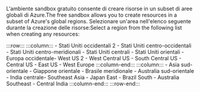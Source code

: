 <span data-ttu-id="1f513-101">L'ambiente sandbox gratuito consente di creare risorse in un subset di aree globali di Azure.</span><span class="sxs-lookup"><span data-stu-id="1f513-101">The free sandbox allows you to create resources in a subset of Azure's global regions.</span></span> <span data-ttu-id="1f513-102">Selezionare un'area nell'elenco seguente durante la creazione delle risorse:</span><span class="sxs-lookup"><span data-stu-id="1f513-102">Select a region from the following list when creating any resources:</span></span>

:::row:::
    :::column:::
        <span data-ttu-id="1f513-103">- Stati Uniti occidentali 2 - Stati Uniti centro-occidentali - Stati Uniti centro-meridionali - Stati Uniti centrali - Stati Uniti orientali - Europa occidentale</span><span class="sxs-lookup"><span data-stu-id="1f513-103">- West US 2 - West Central US - South Central US - Central US - East US - West Europe</span></span> :::column-end:::
    :::column:::
        <span data-ttu-id="1f513-104">- Asia sud-orientale - Giappone orientale - Brasile meridionale - Australia sud-orientale - India centrale</span><span class="sxs-lookup"><span data-stu-id="1f513-104">- Southeast Asia - Japan East - Brazil South - Australia Southeast - Central India</span></span> :::column-end:::
:::row-end:::